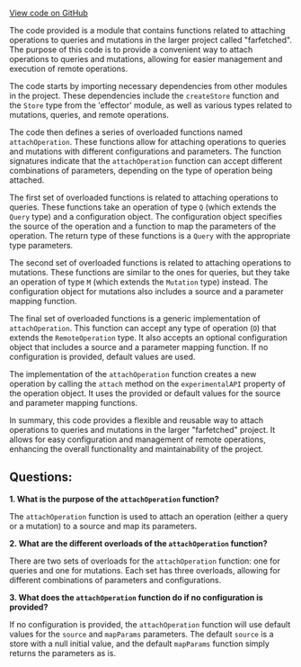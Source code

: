 [View code on GitHub](https://github.com/igorkamyshev/farfetched/packages/core/src/attach/attach.ts)

The code provided is a module that contains functions related to attaching operations to queries and mutations in the larger project called "farfetched". The purpose of this code is to provide a convenient way to attach operations to queries and mutations, allowing for easier management and execution of remote operations.

The code starts by importing necessary dependencies from other modules in the project. These dependencies include the `createStore` function and the `Store` type from the 'effector' module, as well as various types related to mutations, queries, and remote operations.

The code then defines a series of overloaded functions named `attachOperation`. These functions allow for attaching operations to queries and mutations with different configurations and parameters. The function signatures indicate that the `attachOperation` function can accept different combinations of parameters, depending on the type of operation being attached.

The first set of overloaded functions is related to attaching operations to queries. These functions take an operation of type `Q` (which extends the `Query` type) and a configuration object. The configuration object specifies the source of the operation and a function to map the parameters of the operation. The return type of these functions is a `Query` with the appropriate type parameters.

The second set of overloaded functions is related to attaching operations to mutations. These functions are similar to the ones for queries, but they take an operation of type `M` (which extends the `Mutation` type) instead. The configuration object for mutations also includes a source and a parameter mapping function.

The final set of overloaded functions is a generic implementation of `attachOperation`. This function can accept any type of operation (`O`) that extends the `RemoteOperation` type. It also accepts an optional configuration object that includes a source and a parameter mapping function. If no configuration is provided, default values are used.

The implementation of the `attachOperation` function creates a new operation by calling the `attach` method on the `experimentalAPI` property of the operation object. It uses the provided or default values for the source and parameter mapping functions.

In summary, this code provides a flexible and reusable way to attach operations to queries and mutations in the larger "farfetched" project. It allows for easy configuration and management of remote operations, enhancing the overall functionality and maintainability of the project.
## Questions: 
 **1. What is the purpose of the `attachOperation` function?**

The `attachOperation` function is used to attach an operation (either a query or a mutation) to a source and map its parameters.

**2. What are the different overloads of the `attachOperation` function?**

There are two sets of overloads for the `attachOperation` function: one for queries and one for mutations. Each set has three overloads, allowing for different combinations of parameters and configurations.

**3. What does the `attachOperation` function do if no configuration is provided?**

If no configuration is provided, the `attachOperation` function will use default values for the `source` and `mapParams` parameters. The default `source` is a store with a null initial value, and the default `mapParams` function simply returns the parameters as is.